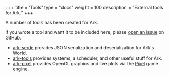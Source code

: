 +++
title = 'Tools'
type = "docs"
weight = 100
description = "External tools for Ark."
+++

A number of tools has been created for Ark.

If you wrote a tool and want it to be included here, please [open an issue](https://github.com/mlange-42/ark/issues/new) on GitHub.

- [ark-serde](https://github.com/mlange-42/ark-serde) provides JSON serialization and deserialization for Ark's World.
- [ark-tools](https://github.com/mlange-42/ark-model) provides systems, a scheduler, and other useful stuff for Ark.
- [ark-pixel](https://github.com/mlange-42/ark-pixel) provides OpenGL graphics and live plots via the [Pixel](https://github.com/gopxl/pixel) game engine.
